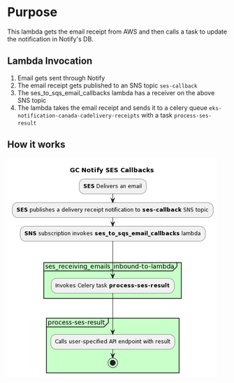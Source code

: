 # Purpose

This lambda gets the email receipt from AWS and then calls a task to update the notification in Notify's DB.

## Lambda Invocation

1. Email gets sent through Notify
2. The email receipt gets published to an SNS topic `ses-callback`
3. The ses_to_sqs_email_callbacks lambda has a receiver on the above SNS topic
4. The lambda takes the email receipt and sends it to a celery queue `eks-notification-canada-cadelivery-receipts` with a task `process-ses-result`

## How it works
![PlantUML model](./ses-callback.png)

<!--
@startuml

title GC Notify SES Callbacks
:**SES** Delivers an email;
:**SES** publishes a delivery receipt notification to **ses-callback** SNS topic;
:**SNS** subscription invokes **ses_to_sqs_email_callbacks** lambda;
-> \n\n;
partition #Technology "ses_receiving_emails_inbound-to-lambda" {
  :Invokes Celery task **process-ses-result**;
}
-> \n;
partition #Technology "process-ses-result" {
  :Calls user-specified API endpoint with result;
  stop
}
@enduml
-->